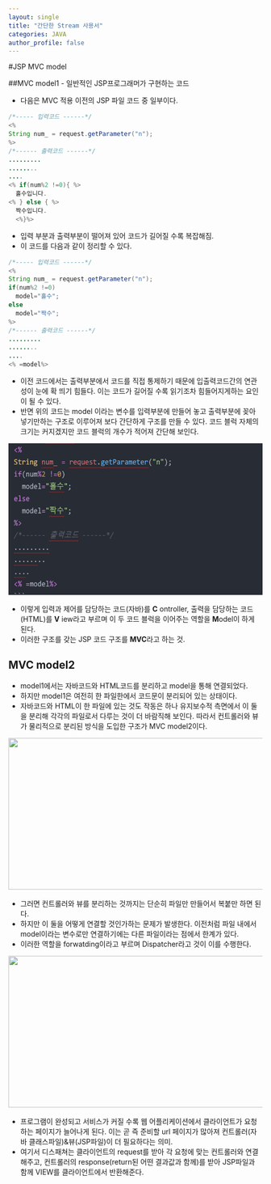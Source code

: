 ```yaml
---
layout: single
title: "간단한 Stream 사용서"
categories: JAVA
author_profile: false
---
```



#JSP MVC model


##MVC model1 - 일반적인 JSP프로그래머가 구현하는 코드
  - 다음은 MVC 적용 이전의 JSP 파일 코드 중 일부이다.
  ```java
  /*----- 입력코드 ------*/
  <%
  String num_ = request.getParameter("n");
  %>
  /*------ 출력코드 ------*/
  .........
  ........
  ....
  <% if(num%2 !=0){ %>
    홀수입니다.
  <% } else { %>
    짝수입니다.
    <%}%>
  ```
  - 입력 부분과 출력부분이 떨어져 있어 코드가 길어질 수록 복잡해짐.
  - 이 코드를 다음과 같이 정리할 수 있다.
  ```java
  /*----- 입력코드 ------*/
  <%
  String num_ = request.getParameter("n");
  if(num%2 !=0)
    model="홀수";
  else
    model="짝수";
  %>
  /*------ 출력코드 ------*/
  .........
  ........
  ....
  <% =model%>
  ```
  - 이전 코드에서는 출력부분에서 코드를 직접 통제하기 때문에 입출력코드간의 연관성이 눈에 확 띄기 힘들다. 이는 코드가 길어질 수록 읽기조차 힘들어지게하는 요인이 될 수 있다.
  - 반면 위의 코드는 model 이라는 변수를 입력부분에 만들어 놓고 출력부분에 꽂아 넣기만하는 구조로 이루어져 보다 간단하게 구조를 만들 수 있다. 코드 블럭 자체의 크기는 커지겠지만 코드 블럭의 개수가 적어져 간단해 보인다.

  <img src="../images/MVC model1.png" width= "600px" height= "300px" />
 
  
  - 이렇게 입력과 제어를 담당하는 코드(자바)를 **C** ontroller, 출력을 담당하는 코드(HTML)를 **V** iew라고 부르며 이 두 코드 블럭을 이어주는 역할을 **M**odel이 하게 된다.
  - 이러한 구조를 갖는 JSP 코드 구조를 **MVC**라고 하는 것.

## MVC model2
  - model1에서는 자바코드와 HTML코드를 분리하고 model을 통해 연결되었다.
  - 하지만 model1은 여전히 한 파일한에서 코드문이 분리되어 있는 상태이다.
  - 자바코드와 HTML이 한 파일에 있는 것도 작동은 하나 유지보수적 측면에서 이 둘을 분리해 각각의 파일로서 다루는 것이 더 바람직해 보인다. 따라서 컨트롤러와 뷰가 물리적으로 분리된 방식을 도입한 구조가  MVC model2이다.

  <img src="../images/MVC model2.png" width= "600px" height= "300px" />

  - 그러면 컨트롤러와 뷰를 분리하는 것까지는 단순히 파일만 만들어서 복붙만 하면 된다.
  - 하지만 이 둘을 어떻게 연결할 것인가하는 문제가 발생한다. 이전처럼 파일 내에서 model이라는 변수로만 연결하기에는 다른 파일이라는 점에서 한계가 있다.
  - 이러한 역할을 forwatding이라고 부르며 Dispatcher라고 것이 이를 수행한다.

  <img src="../images/MVC model2_1.png" width= "600px" height= "300px" />

  - 프로그램이 완성되고 서비스가 커질 수록 웹 어플리케이션에서 클라이언트가 요청하는 페이지가 늘어나게 된다. 이는 곧 즉 준비할 url 페이지가 많아져 컨트롤러(자바 클래스파일)&뷰(JSP파일)이 더 필요하다는 의미.
  - 여기서 디스패쳐는 클라이언트의 request를 받아 각 요청에 맞는 컨트롤러와 연결해주고, 컨트롤러의 response(return된 어떤 결과값과 함께)를 받아 JSP파일과 함께 VIEW를 클라이언트에서 반환해준다.
